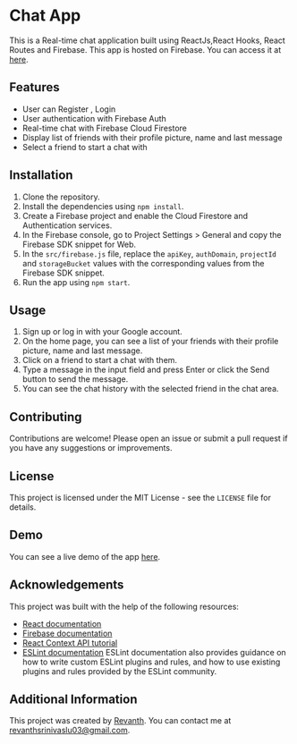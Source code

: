 # Chat App

This is a Real-time  chat application built using ReactJs,React Hooks, React Routes and Firebase.
This app is hosted on Firebase. You can access it at [here](https://react-chat-app-17a59.web.app).

## Features
- User can Register , Login  
- User authentication with Firebase Auth
- Real-time chat with Firebase Cloud Firestore
- Display list of friends with their profile picture, name and last message
- Select a friend to start a chat with

## Installation

1. Clone the repository.
2. Install the dependencies using `npm install`.
3. Create a Firebase project and enable the Cloud Firestore and Authentication services.
4. In the Firebase console, go to Project Settings > General and copy the Firebase SDK snippet for Web.
5. In the `src/firebase.js` file, replace the `apiKey`, `authDomain`, `projectId` and `storageBucket` values with the corresponding values from the Firebase SDK snippet.
6. Run the app using `npm start`.

## Usage

1. Sign up or log in with your Google account.
2. On the home page, you can see a list of your friends with their profile picture, name and last message.
3. Click on a friend to start a chat with them.
4. Type a message in the input field and press Enter or click the Send button to send the message.
5. You can see the chat history with the selected friend in the chat area.

## Contributing

Contributions are welcome! Please open an issue or submit a pull request if you have any suggestions or improvements.

## License

This project is licensed under the MIT License - see the `LICENSE` file for details.

## Demo

You can see a live demo of the app [here](https://youtu.be/e7L6wH7wBS8).

## Acknowledgements

This project was built with the help of the following resources:

- [React documentation](https://reactjs.org/docs/getting-started.html)
- [Firebase documentation](https://firebase.google.com/docs)
- [React Context API tutorial](https://www.smashingmagazine.com/2020/01/introduction-react-context-api)
- [ESLint documentation](https://eslint.org/docs/user-guide/getting-started)  ESLint documentation also provides guidance on how to write custom ESLint plugins and rules, and how to use existing plugins and rules provided by the ESLint community.

## Additional Information

This project was created by [Revanth](https://github.com/revanth-03). You can contact me at revanthsrinivaslu03@gmail.com.
